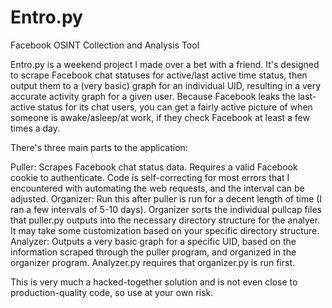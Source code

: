 # Entro.py
Facebook OSINT Collection and Analysis Tool


Entro.py is a weekend project I made over a bet with a friend. It's designed to scrape Facebook chat statuses for active/last active time status, then output them to a (very basic) graph for an individual UID, resulting in a very accurate activity graph for a given user. Because Facebook leaks the last-active status for its chat users, you can get a fairly active picture of when someone is awake/asleep/at work, if they check Facebook at least a few times a day. 


There's three main parts to the application:

Puller: Scrapes Facebook chat status data. Requires a valid Facebook cookie to authenticate. Code is self-correcting for most errors that I encountered with automating the web requests, and the interval can be adjusted.
Organizer: Run this after puller is run for a decent length of time (I ran a few intervals of 5-10 days). Organizer sorts the individual pullcap files that puller.py outputs into the necessary directory structure for the analyer. It may take some customization based on your specific directory structure. 
Analyzer: Outputs a very basic graph for a specific UID, based on the information scraped through the puller program, and organized in the organizer program. Analyzer.py requires that organizer.py is run first.


This is very much a hacked-together solution and is not even close to production-quality code, so use at your own risk. 
